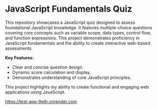 # JavaScript Fundamentals Quiz

This repository showcases a JavaScript quiz designed to assess foundational JavaScript knowledge. It features multiple-choice questions covering core concepts such as variable scope, data types, control flow, and function expressions. This project demonstrates proficiency in JavaScript fundamentals and the ability to create interactive web-based assessments.

**Key Features:**

* Clear and concise question design.
* Dynamic score calculation and display.
* Demonstrates understanding of core JavaScript principles.

This project highlights my ability to create functional and engaging web applications using JavaScript.


https://test-app-9e8r.onrender.com
